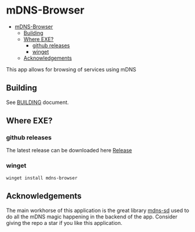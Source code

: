 # mDNS-Browser

<!--toc:start-->

- [mDNS-Browser](#mdns-browser)
  - [Building](#building)
  - [Where EXE?](#where-exe)
    - [github releases](#github-releases)
    - [winget](#winget)
  - [Acknowledgements](#acknowledgements)
  <!--toc:end-->

This app allows for browsing of services using mDNS

## Building

See [BUILDING](BUILDING.md) document.

## Where EXE?

### github releases

The latest release can be downloaded here [Release](https://github.com/hrzlgnm/mdns-browser/releases/latest)

### winget

```console
winget install mdns-browser
```

## Acknowledgements

The main workhorse of this application is the great library [mdns-sd](https://github.com/keepsimple1/mdns-sd) used to do all the mDNS magic happening in the backend of the app.
Consider giving the repo a star if you like this application.
